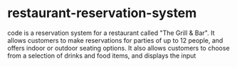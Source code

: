 # restaurant-reservation-system
code is a reservation system for a restaurant called "The Grill &amp; Bar". It allows customers to make reservations for parties of up to 12 people, and offers indoor or outdoor seating options. It also allows customers to choose from a selection of drinks and food items, and displays the input
